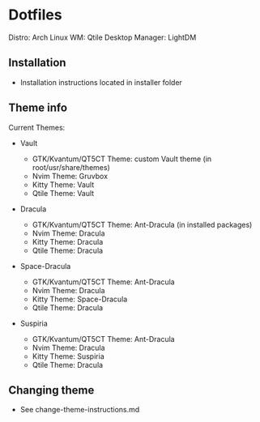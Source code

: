 # Dotfiles

Distro: Arch Linux
WM: Qtile
Desktop Manager: LightDM

## Installation

* Installation instructions located in installer folder

## Theme info

Current Themes:

* Vault
  * GTK/Kvantum/QT5CT Theme: custom Vault theme (in root/usr/share/themes)
  * Nvim Theme: Gruvbox
  * Kitty Theme: Vault
  * Qtile Theme: Vault

* Dracula
  * GTK/Kvantum/QT5CT Theme: Ant-Dracula (in installed packages)
  * Nvim Theme: Dracula
  * Kitty Theme: Dracula
  * Qtile Theme: Dracula

* Space-Dracula
  * GTK/Kvantum/QT5CT Theme: Ant-Dracula
  * Nvim Theme: Dracula
  * Kitty Theme: Space-Dracula
  * Qtile Theme: Dracula

* Suspiria
  * GTK/Kvantum/QT5CT Theme: Ant-Dracula
  * Nvim Theme: Dracula
  * Kitty Theme: Suspiria
  * Qtile Theme: Dracula

## Changing theme

 * See change-theme-instructions.md
